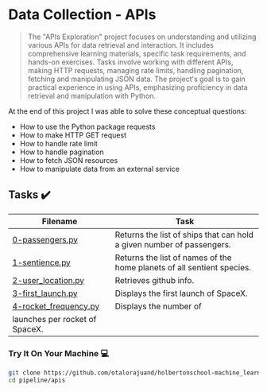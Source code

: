 # Data Collection - APIs

> The "APIs Exploration" project focuses on understanding and utilizing various APIs for data retrieval and interaction. It includes comprehensive learning materials, specific task requirements, and hands-on exercises. Tasks involve working with different APIs, making HTTP requests, managing rate limits, handling pagination, fetching and manipulating JSON data. The project's goal is to gain practical experience in using APIs, emphasizing proficiency in data retrieval and manipulation with Python.

At the end of this project I was able to solve these conceptual questions:

* How to use the Python package requests
* How to make HTTP GET request
* How to handle rate limit
* How to handle pagination
* How to fetch JSON resources
* How to manipulate data from an external service

## Tasks :heavy_check_mark:

| Filename | Task |
| ------ | ------------------------------------------------- | 
| [0-passengers.py](https://github.com/otalorajuand/holbertonschool-machine_learning/blob/main/pipeline/apis/0-passengers.py)| Returns the list of ships that can hold a given number of passengers. |
| [1-sentience.py](https://github.com/otalorajuand/holbertonschool-machine_learning/blob/main/pipeline/apis/1-sentience.py)| Returns the list of names of the home planets of all sentient species. |
| [2-user_location.py](https://github.com/otalorajuand/holbertonschool-machine_learning/blob/main/pipeline/apis/2-user_location.py)| Retrieves github info. |
| [3-first_launch.py](https://github.com/otalorajuand/holbertonschool-machine_learning/blob/main/pipeline/apis/3-first_launch.py)| Displays the first launch of SpaceX. |
| [4-rocket_frequency.py](https://github.com/otalorajuand/holbertonschool-machine_learning/blob/main/pipeline/apis/4-rocket_frequency.py)| Displays the number of
   launches per rocket of SpaceX. |

### Try It On Your Machine :computer:
```bash
git clone https://github.com/otalorajuand/holbertonschool-machine_learning.git
cd pipeline/apis
```